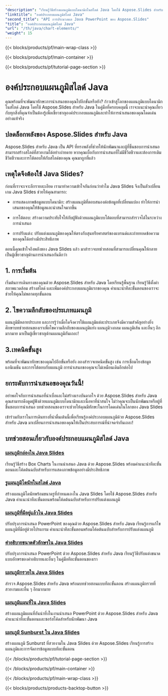 ```yaml
---
"description": "เรียนรู้วิธีสร้างแผนภูมิแบบไดนามิกในสไลด์ Java โดยใช้ Aspose.Slides สำหรับ Java ด้วยบทช่วยสอนที่ครอบคลุมของเรา ยกระดับทักษะการนำเสนอของคุณวันนี้!"
"linktitle": "องค์ประกอบแผนภูมิสไลด์ Java"
"second_title": "API การประมวลผล Java PowerPoint ของ Aspose.Slides"
"title": "องค์ประกอบแผนภูมิสไลด์ Java"
"url": "/th/java/chart-elements/"
"weight": 15
---
```


{{< blocks/products/pf/main-wrap-class >}}

{{< blocks/products/pf/main-container >}}

{{< blocks/products/pf/tutorial-page-section >}}

# องค์ประกอบแผนภูมิสไลด์ Java


คุณพร้อมที่จะพัฒนาทักษะการนำเสนอของคุณไปอีกขั้นหรือยัง? ก้าวเข้าสู่โลกของแผนภูมิแบบไดนามิกในสไลด์ Java โดยใช้ Aspose.Slides สำหรับ Java ในคู่มือที่ครอบคลุมนี้ เราจะแนะนำคุณเกี่ยวกับทุกสิ่งที่คุณจำเป็นต้องรู้เพื่อเชี่ยวชาญองค์ประกอบแผนภูมิและทำให้การนำเสนอของคุณโดดเด่นอย่างแท้จริง

## ปลดล็อกพลังของ Aspose.Slides สำหรับ Java

Aspose.Slides สำหรับ Java เป็น API ที่ทรงพลังที่ช่วยให้นักพัฒนาและผู้ที่ชื่นชอบการนำเสนอสามารถสร้างสไลด์ที่สวยงามได้อย่างง่ายดาย หากคุณเบื่อกับการนำเสนอที่ไม่มีชีวิตชีวาและต้องการเติมชีวิตชีวาและการโต้ตอบให้กับสไลด์ของคุณ คุณมาถูกที่แล้ว

## เหตุใดจึงต้องใช้ Java Slides?

ก่อนที่เราจะเจาะลึกรายละเอียด เรามาทำความเข้าใจกันก่อนว่าทำไม Java Slides จึงเป็นตัวเปลี่ยนเกม Java Slides ช่วยให้คุณสามารถ:

- การแสดงภาพข้อมูลแบบไดนามิก: สร้างแผนภูมิที่ตอบสนองต่อข้อมูลที่เปลี่ยนแปลง ทำให้การนำเสนอของคุณให้ข้อมูลและน่าสนใจมากขึ้น

- การโต้ตอบ: สร้างความประทับใจให้กับผู้ฟังด้วยแผนภูมิแบบโต้ตอบที่สามารถสำรวจได้ในระหว่างการนำเสนอ

- การปรับแต่ง: ปรับแต่งแผนภูมิของคุณให้ตรงกับสุนทรียศาสตร์ของแบรนด์และถ่ายทอดข้อความของคุณได้อย่างมีประสิทธิภาพ

ตอนนี้คุณเข้าใจถึงพลังของ Java Slides แล้ว มาสำรวจบทช่วยสอนที่สามารถเปลี่ยนคุณให้กลายเป็นผู้เชี่ยวชาญด้านการนำเสนอกันดีกว่า

## 1. การเริ่มต้น

เริ่มต้นการเดินทางของคุณด้วย Aspose.Slides สำหรับ Java โดยเรียนรู้พื้นฐาน เรียนรู้วิธีตั้งค่าสภาพแวดล้อม สร้างสไลด์ และเพิ่มองค์ประกอบแผนภูมิแรกของคุณ คำแนะนำทีละขั้นตอนของเราจะช่วยให้คุณไม่พลาดทุกขั้นตอน

## 2. ไขความลึกลับของประเภทแผนภูมิ

แผนภูมิมีหลายประเภท และการรู้ว่าเมื่อใดจึงควรใช้แผนภูมิแต่ละประเภทจึงมีความสำคัญอย่างยิ่ง ศึกษาบทช่วยสอนของเราเพื่อไขความลึกลับของแผนภูมิแท่ง แผนภูมิวงกลม แผนภูมิเส้น และอื่นๆ อีกมากมาย มาเป็นผู้เชี่ยวชาญด้านแผนภูมิกันเถอะ!

## 3.เทคนิคขั้นสูง

พร้อมที่จะพัฒนาทักษะของคุณไปอีกขั้นหรือยัง ลองสำรวจเทคนิคขั้นสูง เช่น การเชื่อมโยงข้อมูล แอนิเมชัน และการโต้ตอบกับแผนภูมิ การนำเสนอของคุณจะไม่เหมือนเดิมอีกต่อไป

## ยกระดับการนำเสนอของคุณวันนี้!

อย่าพอใจกับการนำเสนอที่น่าเบื่อและไม่สร้างแรงบันดาลใจ ด้วย Aspose.Slides สำหรับ Java คุณสามารถดึงดูดผู้ฟังด้วยแผนภูมิแบบไดนามิกและเนื้อหาที่น่าสนใจ ไม่ว่าคุณจะเป็นนักพัฒนาหรือผู้ที่ชื่นชอบการนำเสนอ บทช่วยสอนของเราจะช่วยให้คุณมีทักษะในการโดดเด่นในโลกของ Java Slides

เข้าร่วมกับเราในการเดินทางที่น่าตื่นเต้นนี้เพื่อเรียนรู้องค์ประกอบแผนภูมิด้วย Aspose.Slides สำหรับ Java มาเปลี่ยนการนำเสนอของคุณให้เป็นประสบการณ์ที่น่าจดจำกันเถอะ!
## บทช่วยสอนเกี่ยวกับองค์ประกอบแผนภูมิสไลด์ Java
### [แผนภูมิกล่องใน Java Slides](./box-chart-java-slides/)
เรียนรู้วิธีสร้าง Box Charts ในงานนำเสนอ Java ด้วย Aspose.Slides พร้อมคำแนะนำทีละขั้นตอนและโค้ดต้นฉบับสำหรับการแสดงภาพข้อมูลอย่างมีประสิทธิภาพ
### [รูแผนภูมิโดนัทในสไลด์ Java](./doughnut-chart-hole-java-slides/)
สร้างแผนภูมิโดนัทพร้อมขนาดรูที่กำหนดเองใน Java Slides โดยใช้ Aspose.Slides สำหรับ Java คำแนะนำทีละขั้นตอนพร้อมโค้ดต้นฉบับสำหรับการปรับแต่งแผนภูมิ
### [แผนภูมิที่มีอยู่แล้วใน Java Slides](./existing-chart-java-slides/)
ปรับปรุงการนำเสนอ PowerPoint ของคุณด้วย Aspose.Slides สำหรับ Java เรียนรู้การแก้ไขแผนภูมิที่มีอยู่ด้วยโปรแกรม คำแนะนำทีละขั้นตอนพร้อมโค้ดต้นฉบับสำหรับการปรับแต่งแผนภูมิ
### [คำอธิบายขนาดตัวอักษรใน Java Slides](./font-size-legend-java-slides/)
ปรับปรุงการนำเสนอ PowerPoint ด้วย Aspose.Slides สำหรับ Java เรียนรู้วิธีปรับแต่งขนาดแบบอักษรของคำอธิบายและอื่นๆ ในคู่มือทีละขั้นตอนของเรา
### [แผนภูมิกรวยใน Java Slides](./funnel-chart-java-slides/)
สำรวจ Aspose.Slides สำหรับ Java พร้อมบทช่วยสอนแบบทีละขั้นตอน สร้างแผนภูมิกรวยที่สวยงามและอื่น ๆ อีกมากมาย
### [แผนภูมิแผนที่ใน Java Slides](./map-chart-java-slides/)
สร้างแผนภูมิแผนที่อันน่าทึ่งในงานนำเสนอ PowerPoint ด้วย Aspose.Slides สำหรับ Java คำแนะนำทีละขั้นตอนและซอร์สโค้ดสำหรับนักพัฒนา Java
### [แผนภูมิ Sunburst ใน Java Slides](./sunburst-chart-java-slides/)
สร้างแผนภูมิ Sunburst ที่สวยงามใน Java Slides ด้วย Aspose.Slides เรียนรู้การสร้างแผนภูมิและการจัดการข้อมูลแบบทีละขั้นตอน

{{< /blocks/products/pf/tutorial-page-section >}}

{{< /blocks/products/pf/main-container >}}

{{< /blocks/products/pf/main-wrap-class >}}

{{< blocks/products/products-backtop-button >}}